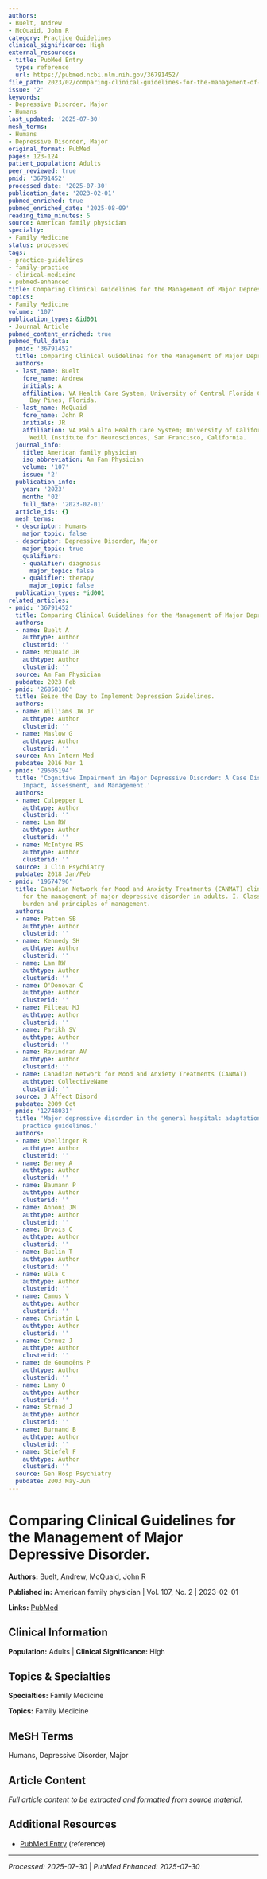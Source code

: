 ```yaml
---
authors:
- Buelt, Andrew
- McQuaid, John R
category: Practice Guidelines
clinical_significance: High
external_resources:
- title: PubMed Entry
  type: reference
  url: https://pubmed.ncbi.nlm.nih.gov/36791452/
file_path: 2023/02/comparing-clinical-guidelines-for-the-management-of-major-de.md
issue: '2'
keywords:
- Depressive Disorder, Major
- Humans
last_updated: '2025-07-30'
mesh_terms:
- Humans
- Depressive Disorder, Major
original_format: PubMed
pages: 123-124
patient_population: Adults
peer_reviewed: true
pmid: '36791452'
processed_date: '2025-07-30'
publication_date: '2023-02-01'
pubmed_enriched: true
pubmed_enriched_date: '2025-08-09'
reading_time_minutes: 5
source: American family physician
specialty:
- Family Medicine
status: processed
tags:
- practice-guidelines
- family-practice
- clinical-medicine
- pubmed-enhanced
title: Comparing Clinical Guidelines for the Management of Major Depressive Disorder.
topics:
- Family Medicine
volume: '107'
publication_types: &id001
- Journal Article
pubmed_content_enriched: true
pubmed_full_data:
  pmid: '36791452'
  title: Comparing Clinical Guidelines for the Management of Major Depressive Disorder.
  authors:
  - last_name: Buelt
    fore_name: Andrew
    initials: A
    affiliation: VA Health Care System; University of Central Florida College of Medicine,
      Bay Pines, Florida.
  - last_name: McQuaid
    fore_name: John R
    initials: JR
    affiliation: VA Palo Alto Health Care System; University of California San Francisco,
      Weill Institute for Neurosciences, San Francisco, California.
  journal_info:
    title: American family physician
    iso_abbreviation: Am Fam Physician
    volume: '107'
    issue: '2'
  publication_info:
    year: '2023'
    month: '02'
    full_date: '2023-02-01'
  article_ids: {}
  mesh_terms:
  - descriptor: Humans
    major_topic: false
  - descriptor: Depressive Disorder, Major
    major_topic: true
    qualifiers:
    - qualifier: diagnosis
      major_topic: false
    - qualifier: therapy
      major_topic: false
  publication_types: *id001
related_articles:
- pmid: '36791452'
  title: Comparing Clinical Guidelines for the Management of Major Depressive Disorder.
  authors:
  - name: Buelt A
    authtype: Author
    clusterid: ''
  - name: McQuaid JR
    authtype: Author
    clusterid: ''
  source: Am Fam Physician
  pubdate: 2023 Feb
- pmid: '26858180'
  title: Seize the Day to Implement Depression Guidelines.
  authors:
  - name: Williams JW Jr
    authtype: Author
    clusterid: ''
  - name: Maslow G
    authtype: Author
    clusterid: ''
  source: Ann Intern Med
  pubdate: 2016 Mar 1
- pmid: '29505194'
  title: 'Cognitive Impairment in Major Depressive Disorder: A Case Discussion Illustrating
    Impact, Assessment, and Management.'
  authors:
  - name: Culpepper L
    authtype: Author
    clusterid: ''
  - name: Lam RW
    authtype: Author
    clusterid: ''
  - name: McIntyre RS
    authtype: Author
    clusterid: ''
  source: J Clin Psychiatry
  pubdate: 2018 Jan/Feb
- pmid: '19674796'
  title: Canadian Network for Mood and Anxiety Treatments (CANMAT) clinical guidelines
    for the management of major depressive disorder in adults. I. Classification,
    burden and principles of management.
  authors:
  - name: Patten SB
    authtype: Author
    clusterid: ''
  - name: Kennedy SH
    authtype: Author
    clusterid: ''
  - name: Lam RW
    authtype: Author
    clusterid: ''
  - name: O'Donovan C
    authtype: Author
    clusterid: ''
  - name: Filteau MJ
    authtype: Author
    clusterid: ''
  - name: Parikh SV
    authtype: Author
    clusterid: ''
  - name: Ravindran AV
    authtype: Author
    clusterid: ''
  - name: Canadian Network for Mood and Anxiety Treatments (CANMAT)
    authtype: CollectiveName
    clusterid: ''
  source: J Affect Disord
  pubdate: 2009 Oct
- pmid: '12748031'
  title: 'Major depressive disorder in the general hospital: adaptation of clinical
    practice guidelines.'
  authors:
  - name: Voellinger R
    authtype: Author
    clusterid: ''
  - name: Berney A
    authtype: Author
    clusterid: ''
  - name: Baumann P
    authtype: Author
    clusterid: ''
  - name: Annoni JM
    authtype: Author
    clusterid: ''
  - name: Bryois C
    authtype: Author
    clusterid: ''
  - name: Buclin T
    authtype: Author
    clusterid: ''
  - name: Büla C
    authtype: Author
    clusterid: ''
  - name: Camus V
    authtype: Author
    clusterid: ''
  - name: Christin L
    authtype: Author
    clusterid: ''
  - name: Cornuz J
    authtype: Author
    clusterid: ''
  - name: de Goumoëns P
    authtype: Author
    clusterid: ''
  - name: Lamy O
    authtype: Author
    clusterid: ''
  - name: Strnad J
    authtype: Author
    clusterid: ''
  - name: Burnand B
    authtype: Author
    clusterid: ''
  - name: Stiefel F
    authtype: Author
    clusterid: ''
  source: Gen Hosp Psychiatry
  pubdate: 2003 May-Jun
---
```


# Comparing Clinical Guidelines for the Management of Major Depressive Disorder.

**Authors:** Buelt, Andrew, McQuaid, John R

**Published in:** American family physician | Vol. 107, No. 2 | 2023-02-01

**Links:** [PubMed](https://pubmed.ncbi.nlm.nih.gov/36791452/)

## Clinical Information

**Population:** Adults | **Clinical Significance:** High

## Topics & Specialties

**Specialties:** Family Medicine

**Topics:** Family Medicine

## MeSH Terms

Humans, Depressive Disorder, Major

## Article Content

*Full article content to be extracted and formatted from source material.*

## Additional Resources

- [PubMed Entry](https://pubmed.ncbi.nlm.nih.gov/36791452/) (reference)

---

*Processed: 2025-07-30* | *PubMed Enhanced: 2025-07-30*
